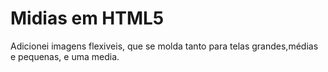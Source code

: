 # Midias em HTML5
 Adicionei imagens flexiveis, que se molda tanto para telas grandes,médias e pequenas, e uma media.
